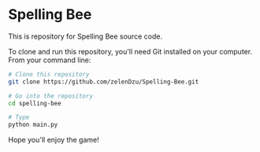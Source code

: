 # Spelling Bee
This is repository for Spelling Bee source code.

To clone and run this repository, you'll need Git installed on your computer. From your command line:

```bash
# Clone this repository
git clone https://github.com/zelenDzu/Spelling-Bee.git

# Go into the repository
cd spelling-bee

# Type
python main.py
```

Hope you'll enjoy the game!

